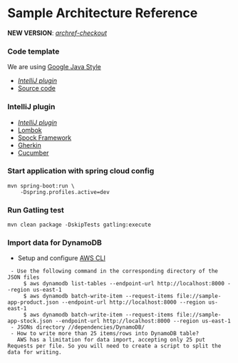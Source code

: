 # Sample Architecture Reference

__NEW VERSION__: *[archref-checkout](https://github.com/cezbatistao/archref-checkout)*

### Code template

We are using [Google Java Style](https://google.github.io/styleguide/javaguide.html)
- [*IntelliJ plugin*](https://plugins.jetbrains.com/plugin/8527-google-java-format)
- [Source code](https://github.com/google/google-java-format)

### IntelliJ plugin

- [*IntelliJ plugin*](https://plugins.jetbrains.com/plugin/8527-google-java-format)
- [Lombok](https://plugins.jetbrains.com/plugin/6317-lombok-plugin)
- [Spock Framework](https://plugins.jetbrains.com/plugin/7114-spock-framework-enhancements)
- [Gherkin](https://plugins.jetbrains.com/plugin/7211-gherkin)
- [Cucumber](https://plugins.jetbrains.com/plugin/7212-cucumber-for-java)


### Start application with spring cloud config
```
mvn spring-boot:run \
    -Dspring.profiles.active=dev
```

### Run Gatling test
```
mvn clean package -DskipTests gatling:execute 
```

### Import data for DynamoDB

 - Setup and configure [AWS CLI](http://docs.aws.amazon.com/cli/latest/userguide/installing.html)

``` 
 - Use the following command in the corresponding directory of the JSON files
     $ aws dynamodb list-tables --endpoint-url http://localhost:8000 --region us-east-1
     $ aws dynamodb batch-write-item --request-items file://sample-app-product.json --endpoint-url http://localhost:8000 --region us-east-1
     $ aws dynamodb batch-write-item --request-items file://sample-app-stock.json --endpoint-url http://localhost:8000 --region us-east-1
 - JSONs directory //dependencies/DynamoDB/
 - How to write more than 25 items/rows into DynamoDB table? 
   AWS has a limitation for data import, accepting only 25 put Requests per file. So you will need to create a script to split the data for writing.
```
